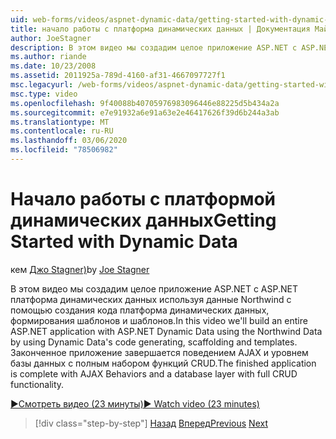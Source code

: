 ```yaml
---
uid: web-forms/videos/aspnet-dynamic-data/getting-started-with-dynamic-data
title: начало работы с платформа динамических данных | Документация Майкрософт
author: JoeStagner
description: В этом видео мы создадим целое приложение ASP.NET с ASP.NET платформа динамических данных используя данные Northwind с помощью создания кода платформа динамических данных, скаффолди...
ms.author: riande
ms.date: 10/23/2008
ms.assetid: 2011925a-789d-4160-af31-4667097727f1
msc.legacyurl: /web-forms/videos/aspnet-dynamic-data/getting-started-with-dynamic-data
msc.type: video
ms.openlocfilehash: 9f40088b40705976983096446e88225d5b434a2a
ms.sourcegitcommit: e7e91932a6e91a63e2e46417626f39d6b244a3ab
ms.translationtype: MT
ms.contentlocale: ru-RU
ms.lasthandoff: 03/06/2020
ms.locfileid: "78506982"
---
```

# <a name="getting-started-with-dynamic-data"></a><span data-ttu-id="11386-103">Начало работы с платформой динамических данных</span><span class="sxs-lookup"><span data-stu-id="11386-103">Getting Started with Dynamic Data</span></span>

<span data-ttu-id="11386-104">кем [Джо Stagner)](https://github.com/JoeStagner)</span><span class="sxs-lookup"><span data-stu-id="11386-104">by [Joe Stagner](https://github.com/JoeStagner)</span></span>

<span data-ttu-id="11386-105">В этом видео мы создадим целое приложение ASP.NET с ASP.NET платформа динамических данных используя данные Northwind с помощью создания кода платформа динамических данных, формирования шаблонов и шаблонов.</span><span class="sxs-lookup"><span data-stu-id="11386-105">In this video we'll build an entire ASP.NET application with ASP.NET Dynamic Data using the Northwind Data by using Dynamic Data's code generating, scaffolding and templates.</span></span> <span data-ttu-id="11386-106">Законченное приложение завершается поведением AJAX и уровнем базы данных с полным набором функций CRUD.</span><span class="sxs-lookup"><span data-stu-id="11386-106">The finished application is complete with AJAX Behaviors and a database layer with full CRUD functionality.</span></span>

[<span data-ttu-id="11386-107">&#9654;Смотреть видео (23 минуты)</span><span class="sxs-lookup"><span data-stu-id="11386-107">&#9654; Watch video (23 minutes)</span></span>](https://channel9.msdn.com/Blogs/ASP-NET-Site-Videos/getting-started-with-dynamic-data)

> [!div class="step-by-step"]
> <span data-ttu-id="11386-108">[Назад](how-do-i-use-a-dynamiccontrol-in-listview-and-detailsview-controls.md)
> [Вперед](begin-editing-the-templates-in-aspnet-dynamic-data-applications.md)</span><span class="sxs-lookup"><span data-stu-id="11386-108">[Previous](how-do-i-use-a-dynamiccontrol-in-listview-and-detailsview-controls.md)
[Next](begin-editing-the-templates-in-aspnet-dynamic-data-applications.md)</span></span>
